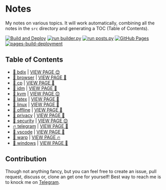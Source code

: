 # Notes

My notes on various topics. It will work automatically, combining all the notes in the `src` directory and generating a TOC (Table of Contents).

[![Build and Deploy](https://github.com/SharafatKarim/notes/actions/workflows/action.yml/badge.svg)](https://github.com/SharafatKarim/notes/actions/workflows/action.yml)
[![run builder.py](https://github.com/SharafatKarim/notes/actions/workflows/action.yml/badge.svg)](https://github.com/SharafatKarim/notes/actions/workflows/action.yml)
[![run posts.py](https://github.com/SharafatKarim/notes/actions/workflows/posts.yml/badge.svg)](https://github.com/SharafatKarim/notes/actions/workflows/posts.yml)
[![GitHub Pages](https://github.com/SharafatKarim/notes/actions/workflows/gh-pages.yml/badge.svg)](https://github.com/SharafatKarim/notes/actions/workflows/gh-pages.yml)
[![pages-build-deployment](https://github.com/SharafatKarim/notes/actions/workflows/pages/pages-build-deployment/badge.svg)](https://github.com/SharafatKarim/notes/actions/workflows/pages/pages-build-deployment)


## Table of Contents

- [🌟 bdix](src/bdix.md) | <a href='https://sharafat.is-a.dev/notes/bdix' target='_blank'>VIEW PAGE 😊</a>
- [🍕 browser](src/browser.md) | <a href='https://sharafat.is-a.dev/notes/browser' target='_blank'>VIEW PAGE 🚀</a>
- [🍕 cp](src/cp.md) | <a href='https://sharafat.is-a.dev/notes/cp' target='_blank'>VIEW PAGE 🌈</a>
- [🎸 idm](src/idm.md) | <a href='https://sharafat.is-a.dev/notes/idm' target='_blank'>VIEW PAGE 🎸</a>
- [🍕 kvm](src/kvm.md) | <a href='https://sharafat.is-a.dev/notes/kvm' target='_blank'>VIEW PAGE 😊</a>
- [🚀 latex](src/latex.md) | <a href='https://sharafat.is-a.dev/notes/latex' target='_blank'>VIEW PAGE 🌟</a>
- [👾 linux](src/linux.md) | <a href='https://sharafat.is-a.dev/notes/linux' target='_blank'>VIEW PAGE 🎉</a>
- [👾 offline](src/offline.md) | <a href='https://sharafat.is-a.dev/notes/offline' target='_blank'>VIEW PAGE 🚀</a>
- [🤖 privacy](src/privacy.md) | <a href='https://sharafat.is-a.dev/notes/privacy' target='_blank'>VIEW PAGE 🤖</a>
- [🚀 security](src/security.md) | <a href='https://sharafat.is-a.dev/notes/security' target='_blank'>VIEW PAGE 😊</a>
- [🔥 telegram](src/telegram.md) | <a href='https://sharafat.is-a.dev/notes/telegram' target='_blank'>VIEW PAGE 🎸</a>
- [🌟 vscode](src/vscode.md) | <a href='https://sharafat.is-a.dev/notes/vscode' target='_blank'>VIEW PAGE 🎉</a>
- [🚀 warp](src/warp.md) | <a href='https://sharafat.is-a.dev/notes/warp' target='_blank'>VIEW PAGE 🔥</a>
- [👾 windows](src/windows.md) | <a href='https://sharafat.is-a.dev/notes/windows' target='_blank'>VIEW PAGE 🚀</a>

## Contribution

Though not anything fancy, but you can feel free to create an issue, pull request, discuss or, clone an get one for yourself!
Best way to reach me is to knock me on [Telegram](https://t.me/SharafatKarim).

